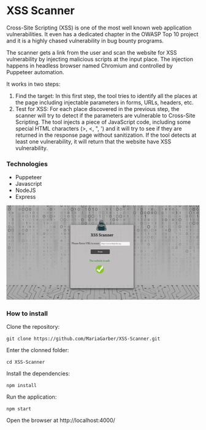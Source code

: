 # XSS Scanner

Cross-Site Scripting (XSS) is one of the most well known web application vulnerabilities. It even has a dedicated chapter in the OWASP Top 10 project and it is a highly chased vulnerability in bug bounty programs.

The scanner gets a link from the user and scan the website for XSS vulnerability by injecting malicious scripts at the input place. The injection happens in headless browser named Chromium and controlled by Puppeteer automation.

It works in two steps:
1. Find the target: In this first step, the tool tries to identify all the places at the page including injectable parameters in forms, URLs, headers, etc.
2. Test for XSS: For each place discovered in the previous step, the scanner will try to detect if the parameters are vulnerable to Cross-Site Scripting. The tool injects a piece of JavaScript code, including some special HTML characters (>, <, ", ') and it will try to see if they are returned in the response page without sanitization.
If the tool detects at least one vulnerability, it will return that the website have XSS vulnerability.

### Technologies
 * Puppeteer
 * Javascript
 * NodeJS
 * Express
 
 ![](public/pictures/xss_scanner.png)
 
### How to install

Clone the repository:
```
git clone https://github.com/MariaGarber/XSS-Scanner.git
```
Enter the clonned folder:
```
cd XSS-Scanner
```
Install the dependencies:
```
npm install
```
Run the application:
```
npm start
```
Open the browser at http://localhost:4000/
